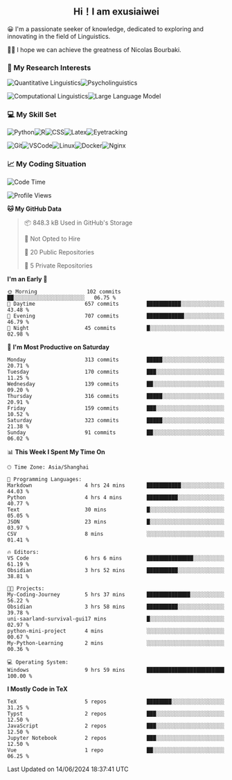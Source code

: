   

## <div align="center">Hi！I am exusiaiwei</div>  

😀 I'm a passionate seeker of knowledge, dedicated to exploring and innovating in the field of Linguistics.

🙋‍♂️ I hope we can achieve the greatness of Nicolas Bourbaki.

### 🔬 My Research Interests  

![Quantitative Linguistics](https://img.shields.io/badge/Quantitative%20Linguistics-%230072CC.svg?&style=for-the-badge&logo=appveyor&logoColor=white)![Psycholinguistics](https://img.shields.io/badge/Psycholinguistics-%2301a3a1.svg?&style=for-the-badge&logo=AWS%20Amplify&logoColor=white)

![Computational Linguistics](https://img.shields.io/badge/Computational%20Linguistics-%231877F2.svg?&style=for-the-badge&logo=Markdown&logoColor=white)![Large Language Model](https://img.shields.io/badge/Large%20Language%20Model-%23F76300.svg?&style=for-the-badge&logo=Android&logoColor=white)

### 💻 My Skill Set

![Python](https://img.shields.io/badge/Python-%2314354C.svg?style=for-the-badge&logo=python&logoColor=white&color=2AB3E3)![R](https://img.shields.io/badge/-R-276DC3?style=for-the-badge&logo=r&logoColor=white)![CSS](https://img.shields.io/badge/-CSS-1572B6?style=for-the-badge&logo=css3&logoColor=white)![Latex](https://img.shields.io/badge/-Latex-008080?style=for-the-badge&logo=latex&logoColor=white)![Eyetracking](https://img.shields.io/badge/Eyetracking-%230078D6?style=for-the-badge&logo=SearXNG&logoColor=#3050FF)

![Git](https://img.shields.io/badge/-Git-F05032?style=for-the-badge&logo=git&logoColor=white)![VSCode](https://img.shields.io/badge/-VSCode-007ACC?style=for-the-badge&logo=visual-studio-code&logoColor=white)![Linux](https://img.shields.io/badge/-Linux-FCC624?style=for-the-badge&logo=linux&logoColor=black)![Docker](https://img.shields.io/badge/-Docker-2496ED?style=for-the-badge&logo=docker&logoColor=white)![Nginx](https://img.shields.io/badge/-Nginx-009639?style=for-the-badge&logo=nginx&logoColor=white)

### 📈 My Coding Situation

<!--START_SECTION:waka-->
![Code Time](http://img.shields.io/badge/Code%20Time-177%20hrs%2025%20mins-blue)

![Profile Views](http://img.shields.io/badge/Profile%20Views-2-blue)

**🐱 My GitHub Data** 

> 📦 848.3 kB Used in GitHub's Storage 
 > 
> 🚫 Not Opted to Hire
 > 
> 📜 20 Public Repositories 
 > 
> 🔑 5 Private Repositories 
 > 
**I'm an Early 🐤** 

```text
🌞 Morning                102 commits         ██░░░░░░░░░░░░░░░░░░░░░░░   06.75 % 
🌆 Daytime                657 commits         ███████████░░░░░░░░░░░░░░   43.48 % 
🌃 Evening                707 commits         ████████████░░░░░░░░░░░░░   46.79 % 
🌙 Night                  45 commits          █░░░░░░░░░░░░░░░░░░░░░░░░   02.98 % 
```
📅 **I'm Most Productive on Saturday** 

```text
Monday                   313 commits         █████░░░░░░░░░░░░░░░░░░░░   20.71 % 
Tuesday                  170 commits         ███░░░░░░░░░░░░░░░░░░░░░░   11.25 % 
Wednesday                139 commits         ██░░░░░░░░░░░░░░░░░░░░░░░   09.20 % 
Thursday                 316 commits         █████░░░░░░░░░░░░░░░░░░░░   20.91 % 
Friday                   159 commits         ███░░░░░░░░░░░░░░░░░░░░░░   10.52 % 
Saturday                 323 commits         █████░░░░░░░░░░░░░░░░░░░░   21.38 % 
Sunday                   91 commits          ██░░░░░░░░░░░░░░░░░░░░░░░   06.02 % 
```


📊 **This Week I Spent My Time On** 

```text
🕑︎ Time Zone: Asia/Shanghai

💬 Programming Languages: 
Markdown                 4 hrs 24 mins       ███████████░░░░░░░░░░░░░░   44.03 % 
Python                   4 hrs 4 mins        ██████████░░░░░░░░░░░░░░░   40.77 % 
Text                     30 mins             █░░░░░░░░░░░░░░░░░░░░░░░░   05.05 % 
JSON                     23 mins             █░░░░░░░░░░░░░░░░░░░░░░░░   03.97 % 
CSV                      8 mins              ░░░░░░░░░░░░░░░░░░░░░░░░░   01.41 % 

🔥 Editors: 
VS Code                  6 hrs 6 mins        ███████████████░░░░░░░░░░   61.19 % 
Obsidian                 3 hrs 52 mins       ██████████░░░░░░░░░░░░░░░   38.81 % 

🐱‍💻 Projects: 
My-Coding-Journey        5 hrs 37 mins       ██████████████░░░░░░░░░░░   56.22 % 
Obsidian                 3 hrs 58 mins       ██████████░░░░░░░░░░░░░░░   39.78 % 
uni-saarland-survival-gui17 mins             █░░░░░░░░░░░░░░░░░░░░░░░░   02.97 % 
python-mini-project      4 mins              ░░░░░░░░░░░░░░░░░░░░░░░░░   00.67 % 
My-Python-Learning       2 mins              ░░░░░░░░░░░░░░░░░░░░░░░░░   00.36 % 

💻 Operating System: 
Windows                  9 hrs 59 mins       █████████████████████████   100.00 % 
```

**I Mostly Code in TeX** 

```text
TeX                      5 repos             ████████░░░░░░░░░░░░░░░░░   31.25 % 
Typst                    2 repos             ███░░░░░░░░░░░░░░░░░░░░░░   12.50 % 
JavaScript               2 repos             ███░░░░░░░░░░░░░░░░░░░░░░   12.50 % 
Jupyter Notebook         2 repos             ███░░░░░░░░░░░░░░░░░░░░░░   12.50 % 
Vue                      1 repo              ██░░░░░░░░░░░░░░░░░░░░░░░   06.25 % 
```




 Last Updated on 14/06/2024 18:37:41 UTC
<!--END_SECTION:waka-->
